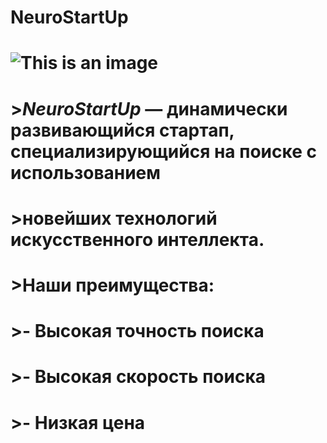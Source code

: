 # NeuroStartUp
# ![This is an image](https://netology-code.github.io/git-homeworks/introduction/assets/logo.png)
# >*NeuroStartUp* — динамически развивающийся стартап, специализирующийся на поиске с использованием 
# >новейших технологий искусственного интеллекта.
# >Наши преимущества:
# >- Высокая точность поиска
# >- Высокая скорость поиска
# >- Низкая цена
